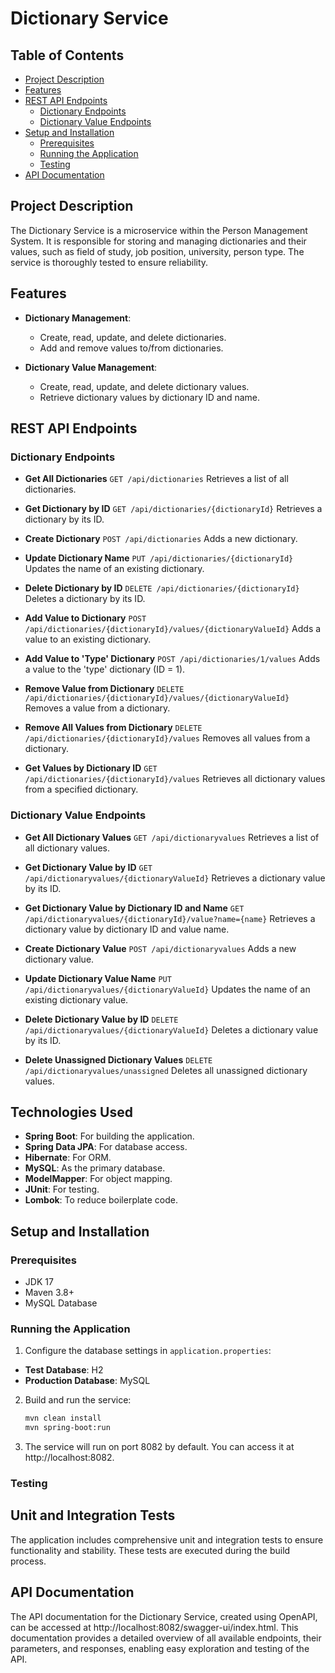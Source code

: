 # Dictionary Service

## Table of Contents
- [Project Description](#project-description)
- [Features](#features)
- [REST API Endpoints](#rest-api-endpoints)
    - [Dictionary Endpoints](#dictionary-endpoints)
    - [Dictionary Value Endpoints](#dictionary-value-endpoints)
- [Setup and Installation](#setup-and-installation)
    - [Prerequisites](#prerequisites)
    - [Running the Application](#running-the-application)
    - [Testing](#testing)
- [API Documentation](#api-documentation)

## Project Description

The Dictionary Service is a microservice within the Person Management System. It is responsible for storing and managing dictionaries and their values, such as field of study, job position, university, person type. The service is thoroughly tested to ensure reliability.

## Features

- **Dictionary Management**:
    - Create, read, update, and delete dictionaries.
    - Add and remove values to/from dictionaries.

- **Dictionary Value Management**:
    - Create, read, update, and delete dictionary values.
    - Retrieve dictionary values by dictionary ID and name.

## REST API Endpoints

### Dictionary Endpoints

- **Get All Dictionaries**
  `GET /api/dictionaries`
  Retrieves a list of all dictionaries.

- **Get Dictionary by ID**
  `GET /api/dictionaries/{dictionaryId}`
  Retrieves a dictionary by its ID.

- **Create Dictionary**
  `POST /api/dictionaries`
  Adds a new dictionary.

- **Update Dictionary Name**
  `PUT /api/dictionaries/{dictionaryId}`
  Updates the name of an existing dictionary.

- **Delete Dictionary by ID**
  `DELETE /api/dictionaries/{dictionaryId}`
  Deletes a dictionary by its ID.

- **Add Value to Dictionary**
  `POST /api/dictionaries/{dictionaryId}/values/{dictionaryValueId}`
  Adds a value to an existing dictionary.

- **Add Value to 'Type' Dictionary**
  `POST /api/dictionaries/1/values`
  Adds a value to the 'type' dictionary (ID = 1).

- **Remove Value from Dictionary**
  `DELETE /api/dictionaries/{dictionaryId}/values/{dictionaryValueId}`
  Removes a value from a dictionary.

- **Remove All Values from Dictionary**
  `DELETE /api/dictionaries/{dictionaryId}/values`
  Removes all values from a dictionary.

- **Get Values by Dictionary ID**
  `GET /api/dictionaries/{dictionaryId}/values`
  Retrieves all dictionary values from a specified dictionary.

### Dictionary Value Endpoints

- **Get All Dictionary Values**
  `GET /api/dictionaryvalues`
  Retrieves a list of all dictionary values.

- **Get Dictionary Value by ID**
  `GET /api/dictionaryvalues/{dictionaryValueId}`
  Retrieves a dictionary value by its ID.

- **Get Dictionary Value by Dictionary ID and Name**
  `GET /api/dictionaryvalues/{dictionaryId}/value?name={name}`
  Retrieves a dictionary value by dictionary ID and value name.

- **Create Dictionary Value**
  `POST /api/dictionaryvalues`
  Adds a new dictionary value.

- **Update Dictionary Value Name**
  `PUT /api/dictionaryvalues/{dictionaryValueId}`
  Updates the name of an existing dictionary value.

- **Delete Dictionary Value by ID**
  `DELETE /api/dictionaryvalues/{dictionaryValueId}`
  Deletes a dictionary value by its ID.

- **Delete Unassigned Dictionary Values**
  `DELETE /api/dictionaryvalues/unassigned`
  Deletes all unassigned dictionary values.

## Technologies Used

- **Spring Boot**: For building the application.
- **Spring Data JPA**: For database access.
- **Hibernate**: For ORM.
- **MySQL**: As the primary database.
- **ModelMapper**: For object mapping.
- **JUnit**: For testing.
- **Lombok**: To reduce boilerplate code.

## Setup and Installation

### Prerequisites

- JDK 17
- Maven 3.8+
- MySQL Database

### Running the Application

1. Configure the database settings in `application.properties`:
- **Test Database**: H2
- **Production Database**: MySQL

2. Build and run the service:

   ```bash
   mvn clean install
   mvn spring-boot:run
   ```

3. The service will run on port 8082 by default. You can access it at http://localhost:8082.

### Testing

## Unit and Integration Tests

The application includes comprehensive unit and integration tests to ensure functionality and stability. These tests are executed during the build process.

## API Documentation

The API documentation for the Dictionary Service, created using OpenAPI, can be accessed at http://localhost:8082/swagger-ui/index.html. This documentation provides a detailed overview of all available endpoints, their parameters, and responses, enabling easy exploration and testing of the API.